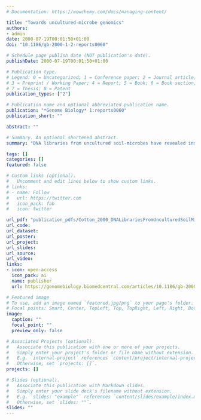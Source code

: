 ```yaml
---
# Documentation: https://wowchemy.com/docs/managing-content/

title: "Towards uncultured-microbe genomics"
authors:
- admin
date: 2000-07-19T00:01:50+01:00
doi: "10.1186/gb-2000-1-2-reports0060"

# Schedule page publish date (NOT publication's date).
publishDate: 2000-07-19T00:01:50+01:00

# Publication type.
# Legend: 0 = Uncategorized; 1 = Conference paper; 2 = Journal article;
# 3 = Preprint / Working Paper; 4 = Report; 5 = Book; 6 = Book section;
# 7 = Thesis; 8 = Patent
publication_types: ["2"]

# Publication name and optional abbreviated publication name.
publication: "*Genome Biology* 1:reports0060"
publication_short: ""

abstract: ""

# Summary. An optional shortened abstract.
summary: "DNA libraries from uncultured soil-microbes have revealed insights into the functional and genomic diversity of soil bacteria"

tags: []
categories: []
featured: false

# Custom links (optional).
#   Uncomment and edit lines below to show custom links.
# links:
# - name: Follow
#   url: https://twitter.com
#   icon_pack: fab
#   icon: twitter

url_pdf: "publication_pdfs/Cotton_2000_DNALibrariesFromUnculturedSoilMicrobesHaveRevealedInsightsIntoTheFunctionalAndGenomicDiversityOfSoilBacteria_GenomeBiology.pdf"
url_code:
url_dataset:
url_poster:
url_project:
url_slides:
url_source:
url_video:
links:
- icon: open-access
  icon_pack: ai
  name: publisher
  url: https://genomebiology.biomedcentral.com/articles/10.1186/gb-2000-1-2-reports0060

# Featured image
# To use, add an image named `featured.jpg/png` to your page's folder. 
# Focal points: Smart, Center, TopLeft, Top, TopRight, Left, Right, BottomLeft, Bottom, BottomRight.
image:
  caption: ""
  focal_point: ""
  preview_only: false

# Associated Projects (optional).
#   Associate this publication with one or more of your projects.
#   Simply enter your project's folder or file name without extension.
#   E.g. `internal-project` references `content/project/internal-project/index.md`.
#   Otherwise, set `projects: []`.
projects: []

# Slides (optional).
#   Associate this publication with Markdown slides.
#   Simply enter your slide deck's filename without extension.
#   E.g. `slides: "example"` references `content/slides/example/index.md`.
#   Otherwise, set `slides: ""`.
slides: ""
---
```

